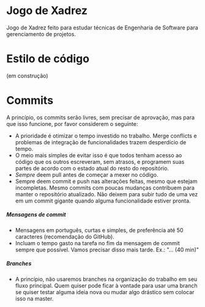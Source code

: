 # Jogo de Xadrez
Jogo de Xadrez feito para estudar técnicas de Engenharia de Software para gerenciamento de projetos.

# Estilo de código
(em construção)

# Commits


A princípio, os commits serão livres, sem precisar de aprovação, mas para que isso funcione, por favor considerem o seguinte:
- A prioridade é otimizar o tempo investido no trabalho. Merge conflicts e problemas de integração de funcionalidades trazem desperdício de tempo.
- O meio mais simples de evitar isso é que todos tenham acesso ao código que os outros escreveram, sem atrasos, e programem suas partes de acordo com o estado atual do resto do repositório.
- *Sempre* deem pull antes de começar a mexer no código.
- Sempre deem commit e push nas alterações feitas, mesmo que estejam incompletas. Mesmo commits com poucas mudanças contribuem para manter o repositório atualizado. Não deixem para subir tudo de uma vez em um commit gigante quando alguma funcionalidade estiver pronta.

##### Mensagens de commit
- Mensagens em português, curtas e simples, de preferência até 50 caracteres (recomendação do GitHub).
- Incluam o tempo gasto na tarefa no fim da mensagem de commit sempre que possível. Vamos precisar disso mais tarde. Ex.: "... (40 min)"


##### Branches
- A princípio, não usaremos branches na organização do trabalho em seu fluxo principal. Quem quiser pode ficar à vontade para usar uma branch se quiser testar alguma ideia nova ou mudar algo drástico sem colocar isso na master.
